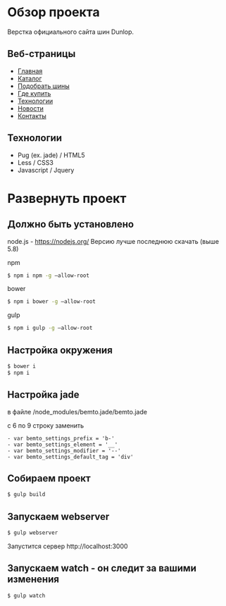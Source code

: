 # Обзор проекта
Верстка официального сайта шин Dunlop.

## Веб-страницы
- [Главная](https://vladislav1233.github.io/dunlop/build/main.html "Главная")
- [Каталог](https://vladislav1233.github.io/dunlop/build/catalog.html "Каталог")
- [Подобрать шины](https://vladislav1233.github.io/dunlop/build/how-to-moto.html "Подобрать шины")
- [Где купить](https://vladislav1233.github.io/dunlop/build/where-to-buy.html "Где купить")
- [Технологии](https://vladislav1233.github.io/dunlop/build/technology.html "Технологии")
- [Новости](https://vladislav1233.github.io/dunlop/build/news.html "Новости")
- [Контакты](https://vladislav1233.github.io/dunlop/build/contacts.html "Контакты")

## Технологии
- Pug (ex. jade) / HTML5
- Less / CSS3
- Javascript / Jquery

# Развернуть проект

## Должно быть установлено ##

node.js - https://nodejs.org/ Версию лучше последнюю скачать (выше 5.8)

npm

```bash
$ npm i npm -g —allow-root
```

bower

```bash
$ npm i bower -g —allow-root
```

gulp

```bash
$ npm i gulp -g —allow-root
```

## Настройка окружения ###

```bash
$ bower i
$ npm i
```

## Настройка jade ###

в файле /node_modules/bemto.jade/bemto.jade

с 6 по 9 строку заменить 

```
- var bemto_settings_prefix = 'b-'
- var bemto_settings_element = '__'
- var bemto_settings_modifier = '--'
- var bemto_settings_default_tag = 'div'
```

## Собираем проект ###

```bash
$ gulp build
```

## Запускаем webserver ###

```bash
$ gulp webserver
```

Запустится сервер http://localhost:3000

## Запускаем watch - он следит за вашими изменения ###

```bash
$ gulp watch
```